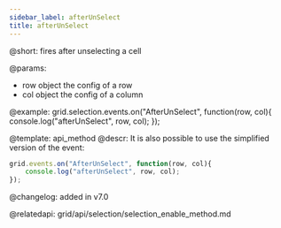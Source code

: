 ```yaml
---
sidebar_label: afterUnSelect
title: afterUnSelect
---          
```


@short: fires after unselecting a cell

@params:

- row		object		the config of a row
- col       object      the config of a column


@example:
grid.selection.events.on("AfterUnSelect", function(row, col){
    console.log("afterUnSelect", row, col); 
});


@template: api_method
@descr:
It is also possible to use the simplified version of the event:

~~~js
grid.events.on("AfterUnSelect", function(row, col){
    console.log("afterUnSelect", row, col); 
});
~~~


@changelog:
added in v7.0

@relatedapi: 
grid/api/selection/selection_enable_method.md